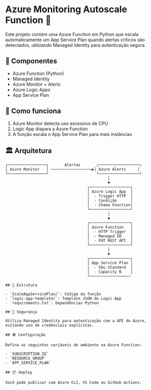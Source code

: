 # Azure Monitoring Autoscale Function 🚀

Este projeto contém uma Azure Function em Python que escala automaticamente um App Service Plan quando alertas críticos são detectados, utilizando Managed Identity para autenticação segura.

## 🔧 Componentes

- Azure Function (Python)
- Managed Identity
- Azure Monitor + Alerts
- Azure Logic Apps
- App Service Plan

## 🚀 Como funciona

1. Azure Monitor detecta uso excessivo de CPU
2. Logic App dispara a Azure Function
3. A função escala o App Service Plan para mais instâncias

## 🏛️ Arquitetura

```plaintext
┌─────────────────┐       Alertas       ┌──────────────────┐
│ Azure Monitor   │ ──────────────────▶│ Azure Alerts     │
└─────────────────┘                     └──────────────────┘
                                             │
                                             ▼
                                    ┌──────────────────┐
                                    │ Azure Logic App  │
                                    │  - Trigger HTTP  │
                                    │  - Condição      │
                                    │  - Chama Function│
                                    └──────────────────┘
                                             │
                                             ▼
                                    ┌──────────────────┐
                                    │ Azure Function   │
                                    │  - HTTP Trigger  │
                                    │  - Managed ID    │
                                    │  - PUT REST API  │
                                    └──────────────────┘
                                             │
                                             ▼
                                    ┌──────────────────┐
                                    │ App Service Plan │
                                    │  - Sku Standard  │
                                    │  - Capacity N    │
                                    └──────────────────

## 📁 Estrutura

- `ScaleAppServicePlan/`: Código da função
- `logic-app-template/`: Template JSON do Logic App
- `requirements.txt`: Dependências Python

## 🔐 Segurança

Utiliza Managed Identity para autenticação com a API do Azure, evitando uso de credenciais explícitas.

## 🛠️ Configuração

Defina as seguintes variáveis de ambiente na Azure Function:

- `SUBSCRIPTION_ID`
- `RESOURCE_GROUP`
- `APP_SERVICE_PLAN`

## 📦 Deploy

Você pode publicar com Azure CLI, VS Code ou GitHub Actions.
